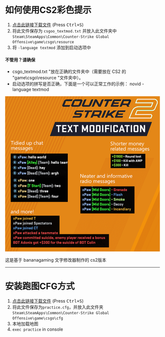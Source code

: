 # 如何使用CS2彩色提示

1. [点击此链接下载文件](https://github.com/2233admin/CS2-stuff-CN/blob/main/CS2_textMode_CN.txt) (Press <kbd>Ctrl+S</kbd>)
2. 将此文件保存为 `csgoo_textmod.txt` 并放入此文件夹中 `Steam\SteamApps\Common\Counter-Strike Global Offensive\game\csgo\resource`
3. 将 `-language textmod` 添加到启动选项中

#### 不管用？请确保
- csgo_textmod.txt "放在正确的文件夹中（需要放在 CS2 的 "game\csgo\resource "文件夹中）。
- 启动选项的拼写是否正确，下面是一个可以正常工作的示例： novid -language textmod

![](screenshot.png)

这是基于 bananagaming 文字修改器制作的 cs2版本

----

# 安装跑图CFG方式

1. [点击此链接下载文件](https://raw.githubusercontent.com/xPaw/CS2/main/cs2practice.cfg) (Press <kbd>Ctrl+S</kbd>)
2. 将此文件保存为`practice.cfg`，并放入此文件夹 `Steam\SteamApps\Common\Counter-Strike Global Offensive\game\csgo\cfg`
3. 本地加载地图
4. `exec practice` in console
